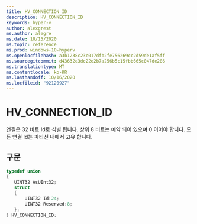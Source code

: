 ```yaml
---
title: HV_CONNECTION_ID
description: HV_CONNECTION_ID
keywords: hyper-v
author: alexgrest
ms.author: alegre
ms.date: 10/15/2020
ms.topic: reference
ms.prod: windows-10-hyperv
ms.openlocfilehash: a3b1238c23c017dfb2fe756269cc2d59de1af5ff
ms.sourcegitcommit: d43632e3dc22e2b7a256b5c15fbb665c047de286
ms.translationtype: MT
ms.contentlocale: ko-KR
ms.lasthandoff: 10/16/2020
ms.locfileid: "92120927"
---
```

# <a name="hv_connection_id"></a>HV_CONNECTION_ID

연결은 32 비트 Id로 식별 됩니다. 상위 8 비트는 예약 되어 있으며 0 이어야 합니다. 모든 연결 Id는 파티션 내에서 고유 합니다.

## <a name="syntax"></a>구문

 ```c
typedef union
{
    UINT32 AsUInt32;
    struct
    {
        UINT32 Id:24;
        UINT32 Reserved:8;
    };
} HV_CONNECTION_ID;
 ```
